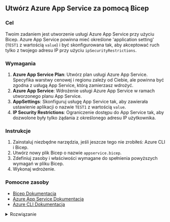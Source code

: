 ## Utwórz Azure App Service za pomocą Bicep

### Cel
Twoim zadaniem jest utworzenie usługi Azure App Service przy użyciu Bicep. Azure App Service powinna mieć określone 'application setting' (`TEST1` z wartością `value`) i być skonfigurowana tak, aby akceptować ruch tylko z twojego adresu IP przy użyciu `ipSecurityRestrictions`.

### Wymagania

1. **Azure App Service Plan**: Utwórz plan usługi Azure App Service. Specyfika warstwy cenowej i regionu zależy od Ciebie, ale powinna być zgodna z usługą App Service, którą zamierzasz wdrożyć.
2. **Azure App Service**: Wdrożenie usługi Azure App Service w ramach utworzonego planu App Service.
3. **AppSettings**: Skonfiguruj usługę App Service tak, aby zawierała ustawienie aplikacji o nazwie `TEST1` z wartością `value`.
4. **IP Security Restrictions**: Ograniczenie dostępu do App Service tak, aby dozwolone były tylko żądania z określonego adresu IP użytkownika.

### Instrukcje

1. Zainstaluj niezbędne narzędzia, jeśli jeszcze tego nie zrobiłeś: Azure CLI i Bicep.
2. Utwórz nowy plik Bicep o nazwie `appservice.bicep`.
3. Zdefiniuj zasoby i właściwości wymagane do spełnienia powyższych wymagań w pliku Bicep.
4. Wykonaj wdrożenie.

### Pomocne zasoby

- [Bicep Dokumentacja](https://docs.microsoft.com/en-us/azure/azure-resource-manager/bicep/)
- [Azure App Service Dokumentacja](https://docs.microsoft.com/en-us/azure/app-service/)
- [Azure CLI Dokumentacja](https://docs.microsoft.com/en-us/cli/azure/)

<details>
<summary>Rozwiązanie</summary>

Oto podstawowy przykład tego, jak można zdefiniować plik `appservice.bicep`, aby spełnić wymagania:

```bicep
// --------------------------------------------------------------------------------
// PARAMETERS
// --------------------------------------------------------------------------------
@description('Location for all resources.')
param location string = resourceGroup().location

@description('Azure App Service App Name')
param appName string  = 'app-global-azure-workshops-12345'

@description('The SKU of App Service Plan.')
param sku string = 'F1'

@description('The Runtime stack of current web app')
param linuxFxVersion string = 'DOTNETCORE|8.0'

// --------------------------------------------------------------------------------
// VARIABLES
// --------------------------------------------------------------------------------
var planName = 'plan-${appName}'

// --------------------------------------------------------------------------------
// RESOURCES
// --------------------------------------------------------------------------------
resource plan 'Microsoft.Web/serverfarms@2023-01-01' = {
  name: planName
  location: location
  sku: {
    name: sku
  }
  kind: 'linux'
  properties: {
    reserved: true
  }
}

resource app 'Microsoft.Web/sites@2023-01-01' = {
  name: appName
  location: location
  properties: {
    httpsOnly: true
    serverFarmId: plan.id
    siteConfig: {
      linuxFxVersion: linuxFxVersion
      minTlsVersion: '1.2'
      ftpsState: 'FtpsOnly'
      appSettings: [
        {
          name: 'TEST1'
          value: 'abc'
        }
      ]
      ipSecurityRestrictions: [
        {
          ipAddress: '91.246.67.157/32'
          action: 'Allow'
        }
      ]
    }
  }
  identity: {
    type: 'SystemAssigned'
  }
}

// --------------------------------------------------------------------------------
// OUTPUTS
// --------------------------------------------------------------------------------
output appServiceUrl string = 'https://${app.properties.defaultHostName}'
```

Aby wdrożyć:

1. Otwórz terminal.
2. Przejdź do katalogu zawierającego plik `appservice.bicep`.
3. Uruchom następujące polecenie, zastępując `<resource-group-name>` nazwą grupy zasobów Azure:

```shell
az login # logowanie

az group create --location "WestEurope" --name "rg-test-app-msdasdas" ## stworzenie resource group

az deployment group create `
    --resource-group <<RG_NAME>> `
    --template-file main.bicep `
    --parameters main.bicepparam `
    --confirm-with-what-if
```

To polecenie wdroży zasoby zdefiniowane w pliku Bicep w subskrypcji Azure.


</details>
